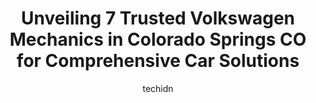 ---
layout: ampstory
image: https://images.unsplash.com/photo-1639928848401-41650dc7238e?ixlib=rb-4.0.3&ixid=MnwxMjA3fDB8MHxwaG90by1wYWdlfHx8fGVufDB8fHx8&auto=format&fit=crop&w=640&h=853&q=80
author: techidn
featured: false
description: Discover the 7 best Volkswagen Mechanic in Colorado Springs CO, USA and ensure your vehicle receives the highest quality of care. These trusted professionals are known for their skill, knowl
title: Unveiling 7 Trusted Volkswagen Mechanics in Colorado Springs CO for Comprehensive Car Solutions
cover:
   title: Unveiling 7 Trusted Volkswagen Mechanics in Colorado Springs CO for Comprehensive Car Solutions
   subtitle: Rickpate
   background: https://images.unsplash.com/photo-1639928848401-41650dc7238e?ixlib=rb-4.0.3&ixid=MnwxMjA3fDB8MHxwaG90by1wYWdlfHx8fGVufDB8fHx8&auto=format&fit=crop&w=640&h=853&q=80

pages: 
 - layout: thirds
   top: <h1>#1 Import Specialty Auto</h1>
   bottom: "<p>Nothing is more important than trust when it comes to service on your car. And I trust Import Specialty Auto implicitly to take good care of my high mileage vehicle. Ive</p>"
   background: https://www.knot35.com/toplist/wp-content/uploads/2023/06/best-volkswagen-mechanic-1-in-colorado-springs-co-1685833274.jpeg
   backgroundblur: true
 - layout: thirds
   top: <h1>#2 Import Auto Technicians</h1>
   bottom: "<p>2265 La Montana Way, Colorado Springs, CO 80918, United States</p>"
   background: https://www.knot35.com/toplist/wp-content/uploads/2023/06/best-volkswagen-mechanic-2-in-colorado-springs-co-1685833275.jpeg
   cta:
      link: https://www.knot35.com/toplist/unveiling-7-trusted-volkswagen-mechanics-in-colorado-springs-co-for-comprehensive-car-solutions/
      text: Unveiling 7 Trusted Volkswagen Mechanics in Colorado Springs CO for Comprehensive Car Solutions
 - layout: thirds
   top: <h1>#3 Steve Mills Quality Auto Repair</h1>
   bottom: "<p>2215 W Vermijo Ave, Colorado Springs, CO 80904, United States</p>"
   background: https://www.knot35.com/toplist/wp-content/uploads/2023/06/best-volkswagen-mechanic-3-in-colorado-springs-co-1685833275.jpeg
   cta:
      link: https://www.knot35.com/toplist/unveiling-7-trusted-volkswagen-mechanics-in-colorado-springs-co-for-comprehensive-car-solutions/
      text: Unveiling 7 Trusted Volkswagen Mechanics in Colorado Springs CO for Comprehensive Car Solutions
 - layout: thirds
   top: <h1>#4 Eiferds German Motorsport</h1>
   bottom: "<p>520 S 8th St, Colorado Springs, CO 80905, United States</p>"
   background: https://images.unsplash.com/photo-1546497974-b213c9efb599?ixlib=rb-4.0.3&ixid=MnwxMjA3fDB8MHxwaG90by1wYWdlfHx8fGVufDB8fHx8&auto=format&fit=crop&w=640&h=853&q=80
   cta:
      link: https://www.knot35.com/toplist/unveiling-7-trusted-volkswagen-mechanics-in-colorado-springs-co-for-comprehensive-car-solutions/
      text: Unveiling 7 Trusted Volkswagen Mechanics in Colorado Springs CO for Comprehensive Car Solutions
 - layout: thirds
   top: <h1>#5 TJRC</h1>
   bottom: "<p>3506 1/2 N El Paso St, Colorado Springs, CO 80907, United States</p>"
   background: https://images.unsplash.com/photo-1580610447943-1bfbef5efe07?ixlib=rb-4.0.3&ixid=MnwxMjA3fDB8MHxwaG90by1wYWdlfHx8fGVufDB8fHx8&auto=format&fit=crop&w=640&h=853&q=80
   cta:
      link: https://www.knot35.com/toplist/unveiling-7-trusted-volkswagen-mechanics-in-colorado-springs-co-for-comprehensive-car-solutions/
      text: Unveiling 7 Trusted Volkswagen Mechanics in Colorado Springs CO for Comprehensive Car Solutions
 - layout: thirds
   top: <h1>#6 Sportcar Inc</h1>
   bottom: "<p>306 Tia Juana St, Colorado Springs, CO 80909, United States</p>"
   background: https://images.unsplash.com/photo-1531169509526-f8f1fdaa4a67?ixlib=rb-4.0.3&ixid=MnwxMjA3fDB8MHxwaG90by1wYWdlfHx8fGVufDB8fHx8&auto=format&fit=crop&w=640&h=853&q=80
   cta:
      link: https://www.knot35.com/toplist/unveiling-7-trusted-volkswagen-mechanics-in-colorado-springs-co-for-comprehensive-car-solutions/
      text: Unveiling 7 Trusted Volkswagen Mechanics in Colorado Springs CO for Comprehensive Car Solutions
 - layout: thirds
   top: <h1>#7 Mondino Imports Inc</h1>
   bottom: "<p>305 Juanita St F, Colorado Springs, CO 80909, United States</p>"
   background: https://images.unsplash.com/photo-1567095761054-7a02e69e5c43?ixlib=rb-4.0.3&ixid=MnwxMjA3fDB8MHxwaG90by1wYWdlfHx8fGVufDB8fHx8&auto=format&fit=crop&w=640&h=853&q=80
   cta:
      link: https://www.knot35.com/toplist/unveiling-7-trusted-volkswagen-mechanics-in-colorado-springs-co-for-comprehensive-car-solutions/
      text: Unveiling 7 Trusted Volkswagen Mechanics in Colorado Springs CO for Comprehensive Car Solutions
 - layout: thirds
   middle: Continue reading...
   background: https://images.unsplash.com/photo-1541356665065-22676f35dd40?ixlib=rb-4.0.3&ixid=MnwxMjA3fDB8MHxwaG90by1wYWdlfHx8fGVufDB8fHx8&auto=format&fit=crop&w=640&h=853&q=80
   cta:
      link: https://www.knot35.com/toplist/unveiling-7-trusted-volkswagen-mechanics-in-colorado-springs-co-for-comprehensive-car-solutions/
      text: Unveiling 7 Trusted Volkswagen Mechanics in Colorado Springs CO for Comprehensive Car Solutions
      
---